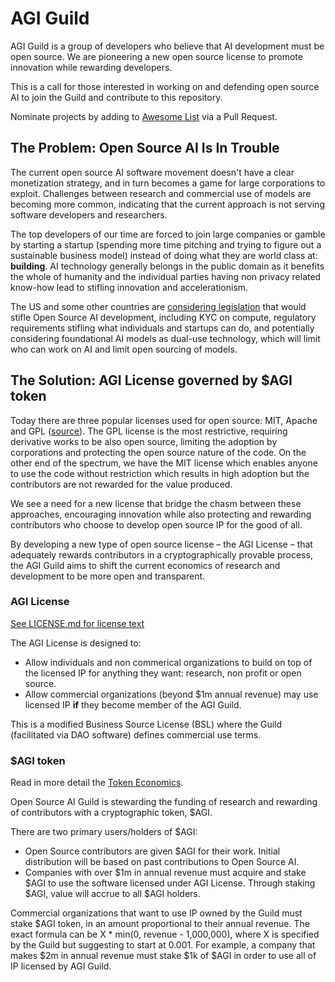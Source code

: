 # AGI Guild

AGI Guild is a group of developers who believe that AI development must be open source. We are pioneering a new open source license to promote innovation while rewarding developers.

This is a call for those interested in working on and defending open source AI to join the Guild and contribute to this repository.

Nominate projects by adding to [Awesome List](./awesome.md) via a Pull Request.

## The Problem: Open Source AI Is In Trouble

The current open source AI software movement doesn't have a clear monetization strategy, and in turn becomes a game for large corporations to exploit. Challenges between research and commercial use of models are becoming more common, indicating that the current approach is not serving software developers and researchers.

The top developers of our time are forced to join large companies or gamble by starting a startup (spending more time pitching and trying to figure out a sustainable business model) instead of doing what they are world class at: **building**. AI technology generally belongs in the public domain as it benefits the whole of humanity and the individual parties having non privacy related know-how lead to stifling innovation and accelerationism.

The US and some other countries are [considering legislation](https://www.whitehouse.gov/briefing-room/statements-releases/2023/10/30/fact-sheet-president-biden-issues-executive-order-on-safe-secure-and-trustworthy-artificial-intelligence/) that would stifle Open Source AI development, including KYC on compute, regulatory requirements stifling what individuals and startups can do, and potentially considering foundational AI models as dual-use technology, which will limit who can work on AI and limit open sourcing of models. 

## The Solution: AGI License governed by $AGI token

Today there are three popular licenses used for open source: MIT, Apache and GPL ([source](https://www.mend.io/blog/open-source-licenses-trends-and-predictions/)). The GPL license is the most restrictive, requiring derivative works to be also open source, limiting the adoption by corporations and protecting the open source nature of the code. On the other end of the spectrum, we have the MIT license which enables anyone to use the code without restriction which results in high adoption but the contributors are not rewarded for the value produced. 

We see a need for a new license that bridge the chasm between these approaches, encouraging innovation while also protecting and rewarding contributors who choose to develop open source IP for the good of all. 

By developing a new type of open source license – the AGI License – that adequately rewards contributors in a cryptographically provable process, the AGI Guild aims to shift the current economics of research and development to be more open and transparent.

### AGI License

[See LICENSE.md for license text](./LICENSE.md)

The AGI License is designed to:
 - Allow individuals and non commerical organizations to build on top of the licensed IP for anything they want: research, non profit or open source.
 - Allow commercial organizations (beyond $1m annual revenue) may use licensed IP **if** they become member of the AGI Guild. 

This is a modified Business Source License (BSL) where the Guild (facilitated via DAO software) defines commercial use terms.

### $AGI token

Read in more detail the [Token Economics](./token-economics.md).

Open Source AI Guild is stewarding the funding of research and rewarding of contributors with a cryptographic token, $AGI. 

There are two primary users/holders of $AGI: 
 - Open Source contributors are given $AGI for their work. Initial distribution will be based on past contributions to Open Source AI.
 - Companies with over $1m in annual revenue must acquire and stake $AGI to use the software licensed under AGI License. Through staking $AGI, value will accrue to all $AGI holders.

Commercial organizations that want to use IP owned by the Guild must stake $AGI token, in an amount proportional to their annual revenue. The exact formula can be X * min(0, revenue - 1,000,000), where X is specified by the Guild but suggesting to start at 0.001. For example, a company that makes $2m in annual revenue must stake $1k of $AGI in order to use all of IP licensed by AGI Guild.
